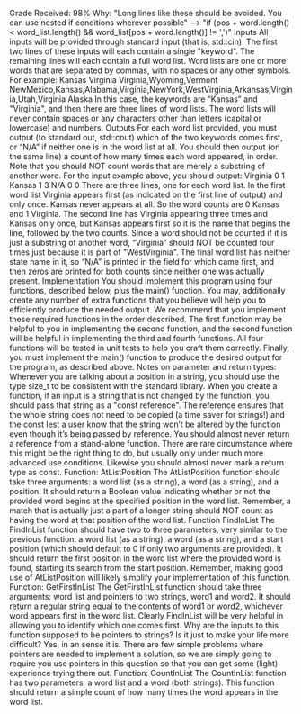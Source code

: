 Grade Received: 98%
Why: "Long lines like these should be avoided. You can use nested if conditions wherever possible" --> 
"if (pos + word.length() < word_list.length() && word_list[pos + word.length()] != ',')"
Inputs
All inputs will be provided through standard input (that is, std::cin). The first two lines of these inputs will each contain a single "keyword". The remaining lines will each contain a full word list. Word lists are one or more words that are separated by commas, with no spaces or any other symbols.
For example:
  Kansas
  Virginia
  Virginia,Wyoming,Vermont
  NewMexico,Kansas,Alabama,Virginia,NewYork,WestVirginia,Arkansas,Virginia,Utah,Virginia
  Alaska
In this case, the keywords are “Kansas” and "Virginia", and then there are three lines of word lists. The word lists will never contain spaces or any characters other than letters (capital or lowercase) and numbers.
Outputs
For each word list provided, you must output (to standard out, std::cout) which of the two keywords comes first, or “N/A” if neither one is in the word list at all. You should then output (on the same line) a count of how many times each word appeared, in order. Note that you should NOT count words that are merely a substring of another word.
For the input example above, you should output:
   Virginia 0 1
   Kansas 1 3
   N/A 0 0
There are three lines, one for each word list. In the first word list Virginia appears first (as indicated on the first line of output) and only once. Kansas never appears at all. So the word counts are 0 Kansas and 1 Virginia.
The second line has Virginia appearing three times and Kansas only once, but Kansas appears first so it is the name that begins the line, followed by the two counts. Since a word should not be counted if it is just a substring of another word, “Virginia” should NOT be counted four times just because it is part of "WestVirginia".
The final word list has neither state name in it, so “N/A” is printed in the field for which came first, and then zeros are printed for both counts since neither one was actually present.
Implementation
You should implement this program using four functions, described below, plus the main() function. You may, additionally create any number of extra functions that you believe will help you to efficiently produce the needed output.
We recommend that you implement these required functions in the order described. The first function may be helpful to you in implementing the second function, and the second function will be helpful in implementing the third and fourth functions. All four functions will be tested in unit tests to help you craft them correctly.
Finally, you must implement the main() function to produce the desired output for the program, as described above.
Notes on parameter and return types:
Whenever you are talking about a position in a string, you should use the type size_t to be consistent with the standard library.
When you create a function, if an input is a string that is not changed by the function, you should pass that string as a "const reference". The reference ensures that the whole string does not need to be copied (a time saver for strings!) and the const lest a user know that the string won’t be altered by the function even though it’s being passed by reference.
You should almost never return a reference from a stand-alone function. There are rare circumstance where this might be the right thing to do, but usually only under much more advanced use conditions. Likewise you should almost never mark a return type as const.
Function: AtListPosition
The AtListPosition function should take three arguments: a word list (as a string), a word (as a string), and a position. It should return a Boolean value indicating whether or not the provided word begins at the specified position in the word list. Remember, a match that is actually just a part of a longer string should NOT count as having the word at that position of the word list.
Function FindInList
The FindInList function should have two to three parameters, very similar to the previous function: a word list (as a string), a word (as a string), and a start position (which should default to 0 if only two arguments are provided). It should return the first position in the word list where the provided word is found, starting its search from the start position.
Remember, making good use of AtListPosition will likely simplify your implementation of this function.
Function: GetFirstInList
The GetFirstInList function should take three arguments: word list and pointers to two strings, word1 and word2. It should return a regular string equal to the contents of word1 or word2, whichever word appears first in the word list. Clearly FindInList will be very helpful in allowing you to identify which one comes first.
Why are the inputs to this function supposed to be pointers to strings? Is it just to make your life more difficult? Yes, in an sense it is. There are few simple problems where pointers are needed to implement a solution, so we are simply going to require you use pointers in this question so that you can get some (light) experience trying them out.
Function: CountInList
The CountInList function has two parameters: a word list and a word (both strings). This function should return a simple count of how many times the word appears in the word list.